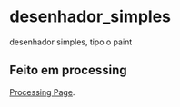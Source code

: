 # desenhador_simples
desenhador simples, tipo o paint

## Feito em processing
[Processing Page](https://processing.org/).
